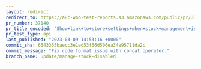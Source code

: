 ```yaml
---
layout: redirect
redirect_to: https://a8c-woo-test-reports.s3.amazonaws.com/public/pr/37140/api/index.html
pr_number: 37140
pr_title_encoded: "Show+link+to+store+settings+when+stock+management+is+disabled"
pr_test_type: api
last_published: "2023-03-09 14:53:16 +0000"
commit_sha: 6543365baecc3e1ed53f66d506ea34e95711da2c
commit_message: "Fix code format issue with concat operator."
branch_name: update/manage-stock-disabled
---
```

